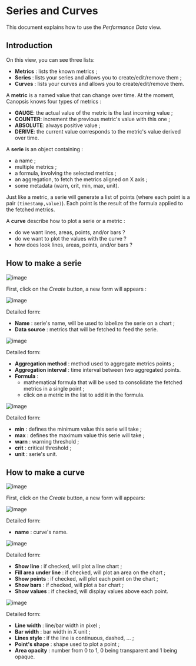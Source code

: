 # Series and Curves

This document explains how to use the *Performance Data* view.

## Introduction

On this view, you can see three lists:

- **Metrics** : lists the known metrics ;
- **Series** : lists your series and allows you to create/edit/remove them ;
- **Curves** : lists your curves and allows you to create/edit/remove them.

A **metric** is a named value that can change over time. At the moment,
Canopsis knows four types of metrics :

- **GAUGE**: the actual value of the metric is the last incoming value ;
- **COUNTER**: increment the previous metric's value with this one ;
- **ABSOLUTE**: always positive value ;
- **DERIVE**: the current value corresponds to the metric's value
  derived over time.

A **serie** is an object containing :

- a name ;
- multiple metrics ;
- a formula, involving the selected metrics ;
- an aggregation, to fetch the metrics aligned on X axis ;
- some metadata (warn, crit, min, max, unit).

Just like a metric, a serie will generate a list of points (where each
point is a pair `(timestamp,value)`). Each point is the result of the
formula applied to the fetched metrics.

A **curve** describe how to plot a serie or a metric :

- do we want lines, areas, points, and/or bars ?
- do we want to plot the values with the curve ?
- how does look lines, areas, points, and/or bars ?

## How to make a serie

![image](../../img/series/listseries.png)

First, click on the *Create* button, a new form will appears :

![image](../../img/series/serieform0.png)

Detailed form:

- **Name** : serie's name, will be used to labelize the serie on a chart ;
- **Data source** : metrics that will be fetched to feed the serie.

![image](../../img/series/serieform1.png)

Detailed form:

* **Aggregation method** : method used to aggregate metrics points ;
* **Aggregation interval** : time interval between two aggregated points.
* **Formula** :
  * mathematical formula that will be used to consolidate the fetched 
    metrics in a single point ;
  * click on a metric in the list to add it in the formula.

![image](../../img/series/serieform2.png)

Detailed form:

- **min** : defines the minimum value this serie will take ;
- **max** : defines the maximum value this serie will take ;
- **warn** : warning threshold ;
- **crit** : critical threshold ;
- **unit** : serie's unit.

## How to make a curve

![image](../../img/series/listcurves.png)

First, click on the *Create* button, a new form will appears:

![image](../../img/series/curveform0.png)

Detailed form:

- **name** : curve's name.

![image](../../img/series/curveform1.png)

Detailed form:

- **Show line** : if checked, will plot a line chart ;
- **Fill area under line** : if checked, will plot an area on the chart ;
- **Show points** : if checked, will plot each point on the chart ;
- **Show bars** : if checked, will plot a bar chart ;
- **Show values** : if checked, will display values above each point.

![image](../../img/series/curveform2.png)

Detailed form:

- **Line width** : line/bar width in pixel ;
- **Bar width** : bar width in X unit ;
- **Lines style** : if the line is continuous, dashed, ... ;
- **Point's shape** : shape used to plot a point ;
- **Area opacity** : number from 0 to 1, 0 being transparent and 1 being opaque.
